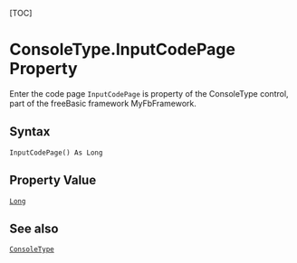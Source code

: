 [TOC]
# ConsoleType.InputCodePage Property
 Enter the code page
`InputCodePage` is property of the ConsoleType control, part of the freeBasic framework MyFbFramework.
## Syntax
```freeBasic
InputCodePage() As Long
```
## Property Value
[`Long`]("https://www.freebasic.net/wiki/KeyPgLong")
## See also
[`ConsoleType`](ConsoleType.md)
